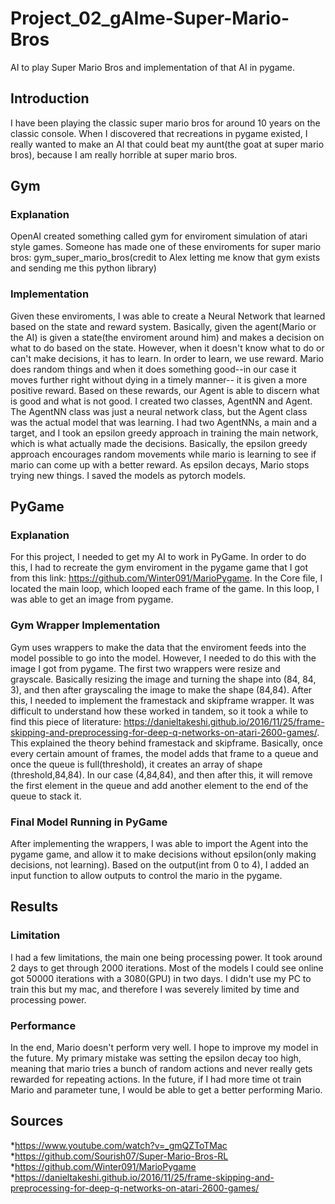 # Project_02_gAIme-Super-Mario-Bros
AI to play Super Mario Bros and implementation of that AI in pygame.
## Introduction
I have been playing the classic super mario bros for around 10 years on the classic console. When I discovered that recreations in pygame existed, I really wanted to make an AI that could beat my aunt(the goat at super mario bros), because I am really horrible at super mario bros.

## Gym
### Explanation
OpenAI created something called gym for enviroment simulation of atari style games. Someone has made one of these enviroments for super mario bros: gym_super_mario_bros(credit to Alex letting me know that gym exists and sending me this python library)
### Implementation
Given these enviroments, I was able to create a Neural Network that learned based on the state and reward system. Basically, given the agent(Mario or the AI) is given a state(the enviroment around him) and makes a decision on what to do based on the state. However, when it doesn't know what to do or can't make decisions, it has to learn. In order to learn, we use reward. Mario does random things and when it does something good--in our case it moves further right without dying in a timely manner-- it is given a more positive reward. Based on these rewards, our Agent is able to discern what is good and what is not good. I created two classes, AgentNN and Agent. The AgentNN class was just a neural network class, but the Agent class was the actual model that was learning. I had two AgentNNs, a main and a target, and I took an epsilon greedy approach in training the main network, which is what actually made the decisions. Basically, the epsilon greedy approach encourages random movements while mario is learning to see if mario can come up with a better reward. As epsilon decays, Mario stops trying new things. I saved the models as pytorch models.

## PyGame
### Explanation
For this project, I needed to get my AI to work in PyGame. In order to do this, I had to recreate the gym enviroment in the pygame game that I got from this link: https://github.com/Winter091/MarioPygame. In the Core file, I located the main loop, which looped each frame of the game. In this loop, I was able to get an image from pygame.
### Gym Wrapper Implementation
Gym uses wrappers to make the data that the enviroment feeds into the model possible to go into the model. However, I needed to do this with the image I got from pygame. The first two wrappers were resize and grayscale. Basically resizing the image and turning the shape into (84, 84, 3), and then after grayscaling the image to make the shape (84,84). After this, I needed to implement the framestack and skipframe wrapper. It was difficult to understand how these worked in tandem, so it took a while to find this piece of literature: https://danieltakeshi.github.io/2016/11/25/frame-skipping-and-preprocessing-for-deep-q-networks-on-atari-2600-games/. This explained the theory behind framestack and skipframe. Basically, once every certain amount of frames, the model adds that frame to a queue and once the queue is full(threshold), it creates an array of shape (threshold,84,84). In our case (4,84,84), and then after this, it will remove the first element in the queue and add another element to the end of the queue to stack it. 
### Final Model Running in PyGame
After implementing the wrappers, I was able to import the Agent into the pygame game, and allow it to make decisions without epsilon(only making decisions, not learning). Based on the output(int from 0 to 4), I added an input function to allow outputs to control the mario in the pygame.

## Results
### Limitation
I had a few limitations, the main one being processing power. It took around 2 days to get through 2000 iterations. Most of the models I could see online got 50000 iterations with a 3080(GPU) in two days. I didn't use my PC to train this but my mac, and therefore I was severely limited by time and processing power.
### Performance
In the end, Mario doesn't perform very well. I hope to improve my model in the future. My primary mistake was setting the epsilon decay too high, meaning that mario tries a bunch of random actions and never really gets rewarded for repeating actions. In the future, if I had more time ot train Mario and parameter tune, I would be able to get a better performing Mario.

## Sources
*https://www.youtube.com/watch?v=_gmQZToTMac
*https://github.com/Sourish07/Super-Mario-Bros-RL
*https://github.com/Winter091/MarioPygame
*https://danieltakeshi.github.io/2016/11/25/frame-skipping-and-preprocessing-for-deep-q-networks-on-atari-2600-games/
